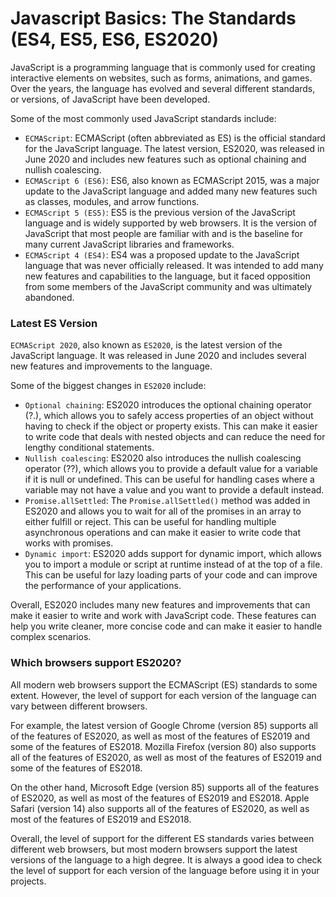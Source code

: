 # Javascript Basics:  The Standards (ES4, ES5, ES6, ES2020)

JavaScript is a programming language that is commonly used for creating interactive elements on websites, such as forms, animations, and games. Over the years, the language has evolved and several different standards, or versions, of JavaScript have been developed.

Some of the most commonly used JavaScript standards include:

- `ECMAScript`: ECMAScript (often abbreviated as ES) is the official standard for the JavaScript language. The latest version, ES2020, was released in June 2020 and includes new features such as optional chaining and nullish coalescing.
- `ECMAScript 6 (ES6)`: ES6, also known as ECMAScript 2015, was a major update to the JavaScript language and added many new features such as classes, modules, and arrow functions.
- `ECMAScript 5 (ES5)`: ES5 is the previous version of the JavaScript language and is widely supported by web browsers. It is the version of JavaScript that most people are familiar with and is the baseline for many current JavaScript libraries and frameworks.
- `ECMAScript 4 (ES4)`: ES4 was a proposed update to the JavaScript language that was never officially released. It was intended to add many new features and capabilities to the language, but it faced opposition from some members of the JavaScript community and was ultimately abandoned.

### Latest ES Version
`ECMAScript 2020`, also known as `ES2020`, is the latest version of the JavaScript language. It was released in June 2020 and includes several new features and improvements to the language.

Some of the biggest changes in `ES2020` include:

- `Optional chaining`: ES2020 introduces the optional chaining operator (?.), which allows you to safely access properties of an object without having to check if the object or property exists. This can make it easier to write code that deals with nested objects and can reduce the need for lengthy conditional statements.
- `Nullish coalescing`: ES2020 also introduces the nullish coalescing operator (??), which allows you to provide a default value for a variable if it is null or undefined. This can be useful for handling cases where a variable may not have a value and you want to provide a default instead.
- `Promise.allSettled`: The `Promise.allSettled()` method was added in ES2020 and allows you to wait for all of the promises in an array to either fulfill or reject. This can be useful for handling multiple asynchronous operations and can make it easier to write code that works with promises.
- `Dynamic import`: ES2020 adds support for dynamic import, which allows you to import a module or script at runtime instead of at the top of a file. This can be useful for lazy loading parts of your code and can improve the performance of your applications.

Overall, ES2020 includes many new features and improvements that can make it easier to write and work with JavaScript code. These features can help you write cleaner, more concise code and can make it easier to handle complex scenarios.

### Which browsers support ES2020? 
All modern web browsers support the ECMAScript (ES) standards to some extent. However, the level of support for each version of the language can vary between different browsers.

For example, the latest version of Google Chrome (version 85) supports all of the features of ES2020, as well as most of the features of ES2019 and some of the features of ES2018. Mozilla Firefox (version 80) also supports all of the features of ES2020, as well as most of the features of ES2019 and some of the features of ES2018.

On the other hand, Microsoft Edge (version 85) supports all of the features of ES2020, as well as most of the features of ES2019 and ES2018. Apple Safari (version 14) also supports all of the features of ES2020, as well as most of the features of ES2019 and ES2018.

Overall, the level of support for the different ES standards varies between different web browsers, but most modern browsers support the latest versions of the language to a high degree. It is always a good idea to check the level of support for each version of the language before using it in your projects.



